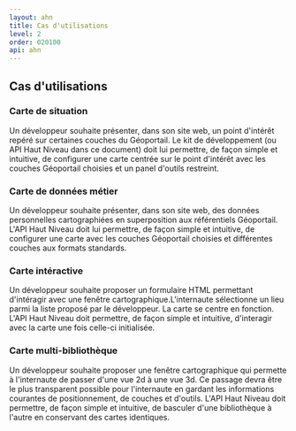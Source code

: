 ```yaml
---
layout: ahn
title: Cas d'utilisations
level: 2
order: 020100
api: ahn
---
```


## Cas d'utilisations

### Carte de situation

Un développeur souhaite présenter, dans son site web, un point d'intérêt repéré sur certaines couches du Géoportail. Le kit de développement (ou API Haut Niveau dans ce document) doit lui permettre, de façon simple et intuitive, de configurer une carte centrée sur le point d'intérêt avec les couches Géoportail choisies et un panel d'outils restreint.

### Carte de données métier

Un développeur souhaite présenter, dans son site web, des données personnelles cartographiées en superposition aux référentiels Géoportail. L'API Haut Niveau doit lui permettre, de façon simple et intuitive, de configurer une carte avec les couches Géoportail choisies et différentes couches aux formats standards.

### Carte intéractive

Un développeur souhaite proposer un formulaire HTML permettant d'intéragir avec une fenêtre cartographique.L'internaute sélectionne un lieu parmi la liste proposé par le développeur. La carte se centre en fonction. L'API Haut Niveau doit permettre, de façon simple et intuitive, d'interagir avec la carte une fois celle-ci initialisée.


### Carte multi-bibliothèque

Un développeur souhaite proposer une fenêtre cartographique qui permette à l'internaute de passer d'une vue 2d à une vue 3d. Ce passage devra être le plus transparent possible pour l'internaute en gardant les informations courantes de positionnement, de couches et d'outils. L'API Haut Niveau doit permettre, de façon simple et intuitive, de basculer d'une bibliothèque à l'autre en conservant des cartes identiques.

